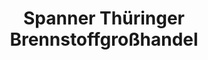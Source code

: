 ---
title: "Spanner Thüringer Brennstoffgroßhandel"
url: /zeulenroda-triebes/spanner-thueringer-brennstoffgrosshandel/
shop: Baustoffe
---